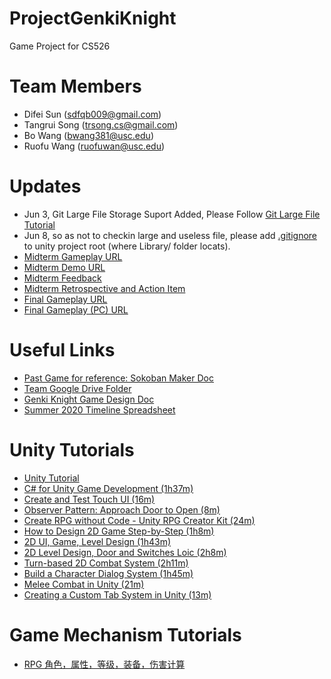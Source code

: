 # ProjectGenkiKnight
Game Project for CS526

# Team Members 
- Difei Sun (sdfqb009@gmail.com)
- Tangrui Song (trsong.cs@gmail.com)
- Bo Wang (bwang381@usc.edu)
- Ruofu Wang (ruofuwan@usc.edu)

# Updates
- Jun 3, Git Large File Storage Suport Added, Please Follow [Git Large File Tutorial](https://git-lfs.github.com)
- Jun 8, so as not to checkin large and useless file, please add [.gitignore](https://raw.githubusercontent.com/github/gitignore/master/Unity.gitignore) to unity project root (where Library/ folder locats). 
- [Midterm Gameplay URL](https://trsong.github.io/Genki/)
- [Midterm Demo URL](https://youtu.be/IxvhfoNQp0M)
- [Midterm Feedback](https://docs.google.com/spreadsheets/d/18kGByc2Ii6ljpb96uCYr5Rlkjbwpx9p4YnHPvyBx15A/edit#gid=469799691)
- [Midterm Retrospective and Action Item](https://docs.google.com/document/d/1Njw5Zg228YvnD1VRBEBNodk5F-VKkmDng-UpH6ZbBjg/edit#)
- [Final Gameplay URL](https://trsong.github.io/GenkiFinal/)
- [Final Gameplay (PC) URL](https://trsong.github.io/GenkiFinalPC/)


# Useful Links
- [Past Game for reference: Sokoban Maker Doc](https://docs.google.com/document/d/1dyBqnhk4F1RAbA_PRE2AHykSwVB3C539JTvrGWFR0VU/edit?ts=5e2fa577)
- [Team Google Drive Folder](https://drive.google.com/drive/u/1/folders/1R-VwvLrCZWiXOCyRUebD0GwZyeoLZqsF?ths=true)
- [Genki Knight Game Design Doc](https://docs.google.com/document/d/1ryU52AjVxunFS0ZSDkMdQ4VcuS7VKO-uNt1n1mvX2F0/edit)
- [Summer 2020 Timeline Spreadsheet](https://docs.google.com/spreadsheets/d/1jR4iXEzNPoJqX1PyxELs-ugP6esbVkPoEOy3EXhyLPE/edit#gid=781202858)

# Unity Tutorials
- [Unity Tutorial](https://www.youtube.com/playlist?list=PLPV2KyIb3jR5QFsefuO2RlAgWEz6EvVi6)
- [C# for Unity Game Development (1h37m)](https://www.linkedin.com/learning/c-sharp-for-unity-game-development/welcome?u=76870426)
- [Create and Test Touch UI (16m)](https://youtu.be/bp2PiFC9sSs)
- [Observer Pattern: Approach Door to Open (8m)](https://youtu.be/gx0Lt4tCDE0)
- [Create RPG without Code - Unity RPG Creator Kit (24m)](https://youtu.be/wnzJ06Y8mdg)
- [How to Design 2D Game Step-by-Step (1h8m)](https://www.linkedin.com/learning/2d-game-design-and-development-essential-training/welcome?u=76870426)
- [2D UI, Game, Level Design (1h43m)](https://www.linkedin.com/learning/cert-prep-unity-ui-and-2d-games/create-intuitive-ui-and-2d-games?u=76870426)
- [2D Level Design, Door and Switches Loic (2h8m)](https://www.linkedin.com/learning/unity-5-2d-level-design/welcome?u=76870426)
- [Turn-based 2D Combat System (2h11m)](https://www.linkedin.com/learning/unity-5-2d-combat-in-an-rpg-game/welcome?u=76870426)
- [Build a Character Dialog System (1h45m)](https://www.linkedin.com/learning/unity-5-build-a-character-dialogue-system/welcome?u=76870426)
- [Melee Combat in Unity (21m)](https://youtu.be/sPiVz1k-fEs)
- [Creating a Custom Tab System in Unity (13m)](https://youtu.be/211t6r12XPQ)

# Game Mechanism Tutorials
- [RPG 角色，属性，等级，装备，伤害计算](https://www.bilibili.com/read/cv3815187/)

